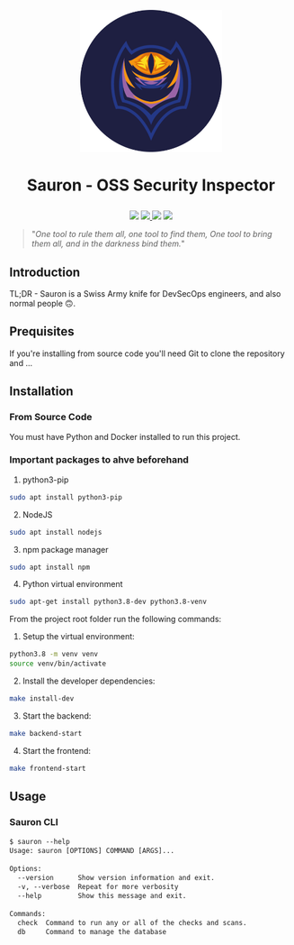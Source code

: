 <p align='center'>
<img width="50%" src='./docs/images/logo.png'>
</p>

<h1>
<p align='center'>
Sauron - OSS Security Inspector
</p>
</h1>

<p align='center'>
<img src="https://github.com/amal-thundiyil/sauron/actions/workflows/actions.yml/badge.svg">
<a href="https://github.com/amal-thundiyil/sauron/blob/main/LICENSE"><img src="https://img.shields.io/badge/License-MIT-green.svg">
<a href="https://github.com/amal-thundiyil/sauron/pulls"><img src="https://img.shields.io/badge/PR-Welcome-brightgreen.svg"></a>
<img src="https://visitor-badge.laobi.icu/badge?page_id=amal-thundiyil.sauron">
</p>

> "_One tool to rule them all, one tool to find them, One tool to bring them all, and in the darkness bind them._"

## Introduction

TL;DR - Sauron is a Swiss Army knife for DevSecOps engineers, and also normal people 🙃.

## Prequisites

If you're installing from source code you'll need Git to clone the repository and ...

## Installation

### From Source Code

You must have Python and Docker installed to run this project.

### Important packages to ahve beforehand
1. python3-pip
```sh
sudo apt install python3-pip
```

2. NodeJS
```sh
sudo apt install nodejs
```

3. npm package manager
```sh
sudo apt install npm
```

4. Python virtual environment
```sh
sudo apt-get install python3.8-dev python3.8-venv
```

From the project root folder run the following commands:

1. Setup the virtual environment:

```sh
python3.8 -m venv venv
source venv/bin/activate
```

2. Install the developer dependencies:

```sh
make install-dev
```

3. Start the backend:

```sh
make backend-start
```

4. Start the frontend:

```sh
make frontend-start
```

## Usage

### Sauron CLI

```console
$ sauron --help
Usage: sauron [OPTIONS] COMMAND [ARGS]...

Options:
  --version      Show version information and exit.
  -v, --verbose  Repeat for more verbosity
  --help         Show this message and exit.

Commands:
  check  Command to run any or all of the checks and scans.
  db     Command to manage the database
```
